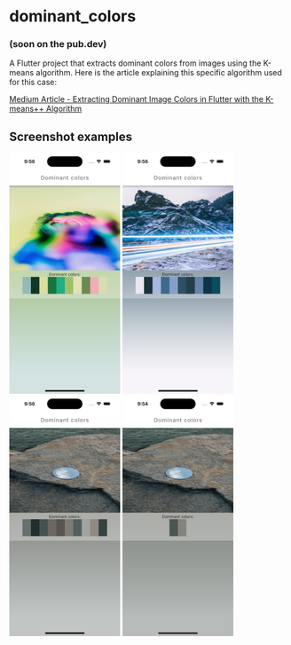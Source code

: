 # dominant_colors 
### (soon on the pub.dev)
A  Flutter project that extracts dominant colors from images using the K-means algorithm. 
Here is the article explaining this specific algorithm used for this case: 

[Medium Article - Extracting Dominant Image Colors in Flutter with the K-means++ Algorithm](https://medium.com/@natasa.misic10/extracting-dominant-image-colors-in-flutter-with-the-k-means-algorithm-bdf2b829bde5)


## Screenshot examples

  <img src="screenshots/1.png" alt="Flutter screenshot 1" width="200"> <img src="screenshots/2.png" alt="Flutter screenshot 2" width="200"> <img src="screenshots/3.png" alt="Flutter screenshot 3" width="200"> <img src="screenshots/0.png" alt="Flutter screenshot 0" width="200">
